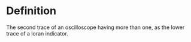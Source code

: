 # Definition

The second trace of an oscilloscope having more than one, as the lower
trace of a loran indicator.
